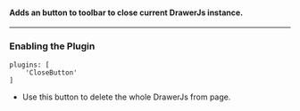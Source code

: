 #### Adds an button to toolbar to close current DrawerJs instance. 

***
### Enabling the Plugin
```
plugins: [
    'CloseButton'
]
```
* Use this button to delete the whole DrawerJs from page. 
